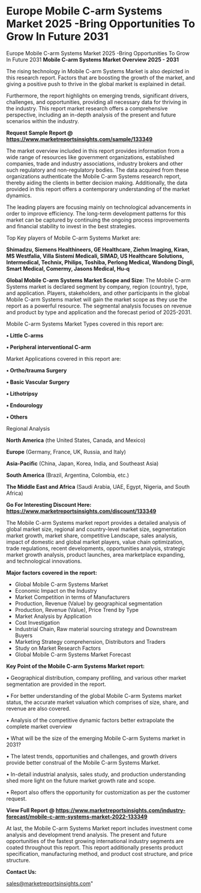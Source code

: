 # Europe Mobile C-arm Systems Market 2025 -Bring Opportunities To Grow In Future 2031
Europe Mobile C-arm Systems Market 2025 -Bring Opportunities To Grow In Future 2031
<Strong> Mobile C-arm Systems Market Overview 2025 - 2031</strong>

The rising technology in Mobile C-arm Systems Market is also depicted in this research report. Factors that are boosting the growth of the market, and giving a positive push to thrive in the global market is explained in detail.

Furthermore, the report highlights on emerging trends, significant drivers, challenges, and opportunities, providing all necessary data for thriving in the industry. This report market research offers a comprehensive perspective, including an in-depth analysis of the present and future scenarios within the industry.

<strong>Request Sample Report @ <a href=https://www.marketreportsinsights.com/sample/133349>https://www.marketreportsinsights.com/sample/133349</a></strong>

The market overview included in this report provides information from a wide range of resources like government organizations, established companies, trade and industry associations, industry brokers and other such regulatory and non-regulatory bodies. The data acquired from these organizations authenticate the Mobile C-arm Systems research report, thereby aiding the clients in better decision making. Additionally, the data provided in this report offers a contemporary understanding of the market dynamics.

The leading players are focusing mainly on technological advancements in order to improve efficiency. The long-term development patterns for this market can be captured by continuing the ongoing process improvements and financial stability to invest in the best strategies.

Top Key players of Mobile C-arm Systems Market are:

<strong>Shimadzu, Siemens Healthineers, GE Healthcare, Ziehm Imaging, Kiran, MS Westfalia, Villa Sistemi Medicali, SIMAD, US Healthcare Solutions, Intermedical, Technix, Philips, Toshiba, Perlong Medical, Wandong Dingli, Smart Medical, Comermy, Jasons Medical, Hu-q</strong>

<strong><b>Global Mobile C-arm Systems Market Scope and Size:</b></strong>
The Mobile C-arm Systems market is declared segment by company, region (country), type, and application. Players, stakeholders, and other participants in the global Mobile C-arm Systems market will gain the market scope as they use the report as a powerful resource. The segmental analysis focuses on revenue and product by type and application and the forecast period of 2025-2031.

Mobile C-arm Systems Market Types covered in this report are:

<strong>• Little C-arms

• Peripheral interventional C-arm</strong>

Market Applications covered in this report are:

<strong>• Ortho/trauma Surgery

• Basic Vascular Surgery

• Lithotripsy

• Endourology

• Others</strong> 

Regional Analysis

<strong>North America</strong> (the United States, Canada, and Mexico)

<strong>Europe</strong> (Germany, France, UK, Russia, and Italy)

<strong>Asia-Pacific</strong> (China, Japan, Korea, India, and Southeast Asia)

<strong>South America</strong> (Brazil, Argentina, Colombia, etc.)

<strong>The Middle East and Africa</strong> (Saudi Arabia, UAE, Egypt, Nigeria, and South Africa)

<strong>Go For Interesting Discount Here: <a href=https://www.marketreportsinsights.com/discount/133349>https://www.marketreportsinsights.com/discount/133349</a></strong>

The Mobile C-arm Systems market report provides a detailed analysis of global market size, regional and country-level market size, segmentation market growth, market share, competitive Landscape, sales analysis, impact of domestic and global market players, value chain optimization, trade regulations, recent developments, opportunities analysis, strategic market growth analysis, product launches, area marketplace expanding, and technological innovations.

<strong><b>Major factors covered in the report:</b></strong>
<ul>
  <li>Global Mobile C-arm Systems Market </li>
  <li>Economic Impact on the Industry</li>
  <li>Market Competition in terms of Manufacturers</li>
  <li>Production, Revenue (Value) by geographical segmentation</li>
  <li>Production, Revenue (Value), Price Trend by Type</li>
  <li>Market Analysis by Application</li>
  <li>Cost Investigation</li>
  <li>Industrial Chain, Raw material sourcing strategy and Downstream Buyers</li>
  <li>Marketing Strategy comprehension, Distributors and Traders</li>
  <li>Study on Market Research Factors</li>
  <li>Global Mobile C-arm Systems Market Forecast</li>
</ul>

<strong><b>Key Point of the Mobile C-arm Systems Market report:</b></strong>

• Geographical distribution, company profiling, and various other market segmentation are provided in the report.

• For better understanding of the global Mobile C-arm Systems market status, the accurate market valuation which comprises of size, share, and revenue are also covered.

• Analysis of the competitive dynamic factors better extrapolate the complete market overview

• What will be the size of the emerging Mobile C-arm Systems market in 2031?

• The latest trends, opportunities and challenges, and growth drivers provide better construal of the Mobile C-arm Systems Market.

• In-detail industrial analysis, sales study, and production understanding shed more light on the future market growth rate and scope.

• Report also offers the opportunity for customization as per the customer request.

<strong><b>View Full Report @ <a href=https://www.marketreportsinsights.com/industry-forecast/mobile-c-arm-systems-market-2022-133349>https://www.marketreportsinsights.com/industry-forecast/mobile-c-arm-systems-market-2022-133349</a></b></strong>


At last, the Mobile C-arm Systems Market report includes investment come analysis and development trend analysis. The present and future opportunities of the fastest growing international industry segments are coated throughout this report. This report additionally presents product specification, manufacturing method, and product cost structure, and price structure.

<strong>Contact Us:</strong>

sales@marketreportsinsights.com"
